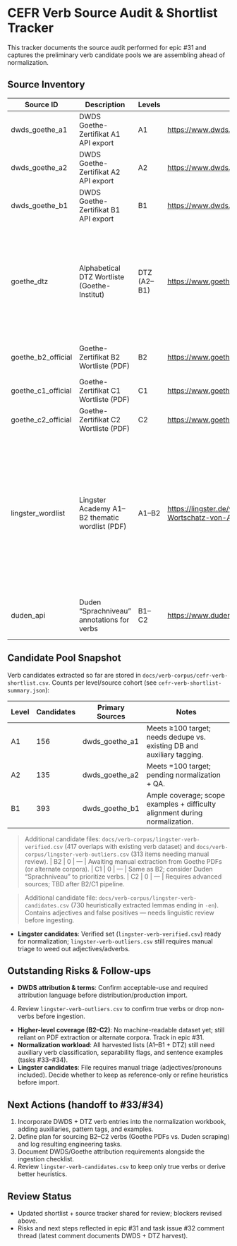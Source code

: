 ﻿# CEFR Verb Source Audit & Shortlist Tracker

This tracker documents the source audit performed for epic #31 and captures the preliminary verb candidate pools we are assembling ahead of normalization.

## Source Inventory
| Source ID | Description | Levels | Access URL | License | Status |
| --- | --- | --- | --- | --- | --- |
| dwds_goethe_a1 | DWDS Goethe-Zertifikat A1 API export | A1 | https://www.dwds.de/api/lemma/goethe/A1.csv | DWDS terms (attribution required) | ? Imported into shortlist (156 verbs)
| dwds_goethe_a2 | DWDS Goethe-Zertifikat A2 API export | A2 | https://www.dwds.de/api/lemma/goethe/A2.csv | DWDS terms (attribution required) | ? Imported into shortlist (135 verbs)
| dwds_goethe_b1 | DWDS Goethe-Zertifikat B1 API export | B1 | https://www.dwds.de/api/lemma/goethe/B1.csv | DWDS terms (attribution required) | ? Imported into shortlist (393 verbs)
| goethe_dtz | Alphabetical DTZ Wortliste (Goethe-Institut) | DTZ (A2–B1) | https://www.goethe.de/resources/files/pdf209/dtz_wortliste.pdf | Copyright © Goethe-Institut | ✅ Imported 16 DTZ-only verbs (see `dtz-verb-list.csv`); 459 overlaps logged in `dtz-verb-overlap.csv`; text capture stored (`goethe-dtz-wortliste.txt`)
| goethe_b2_official | Goethe-Zertifikat B2 Wortliste (PDF) | B2 | https://www.goethe.de/pro/relaunch/prf/de/B2_Wortliste_2018.pdf | Copyright © Goethe-Institut | ?? Requires manual download workflow
| goethe_c1_official | Goethe-Zertifikat C1 Wortliste (PDF) | C1 | https://www.goethe.de/pro/relaunch/prf/de/C1_Wortliste.pdf | Copyright © Goethe-Institut | ?? Manual extraction required
| goethe_c2_official | Goethe-Zertifikat C2 Wortliste (PDF) | C2 | https://www.goethe.de/pro/relaunch/prf/de/C2_Wortliste.pdf | Copyright © Goethe-Institut | ?? Manual extraction required
| lingster_wordlist | Lingster Academy A1–B2 thematic wordlist (PDF) | A1–B2 | https://lingster.de/wp-content/uploads/2023/03/Der-deutsche-Wortschatz-von-A1-bis-B2-Lingster-Academy.pdf | Copyright © Lingster Academy | ? Text capture stored (`lingster-wortschatz-A1–B2.txt`); `lingster-verb-verified.csv` (417 overlaps with DWDS/DTZ lists); `lingster-verb-outliers.csv` (313 items flagged for manual review) |
| duden_api | Duden “Sprachniveau” annotations for verbs | B1–C2 | https://www.duden.de | Copyright © Bibliographisches Institut | ?? Accessible, but needs scraping pipeline + usage review

## Candidate Pool Snapshot
Verb candidates extracted so far are stored in `docs/verb-corpus/cefr-verb-shortlist.csv`. Counts per level/source cohort (see `cefr-verb-shortlist-summary.json`):

| Level | Candidates | Primary Sources | Notes |
| --- | --- | --- | --- |
| A1 | 156 | dwds_goethe_a1 | Meets ≥100 target; needs dedupe vs. existing DB and auxiliary tagging.
| A2 | 135 | dwds_goethe_a2 | Meets =100 target; pending normalization + QA.
| B1 | 393 | dwds_goethe_b1 | Ample coverage; scope examples + difficulty alignment during normalization.
> Additional candidate files: `docs/verb-corpus/lingster-verb-verified.csv` (417 overlaps with existing verb dataset) and `docs/verb-corpus/lingster-verb-outliers.csv` (313 items needing manual review).
| B2 | 0 | — | Awaiting manual extraction from Goethe PDFs (or alternate corpora).
| C1 | 0 | — | Same as B2; consider Duden “Sprachniveau” to prioritize verbs.
| C2 | 0 | — | Requires advanced sources; TBD after B2/C1 pipeline.

> Additional candidate file: `docs/verb-corpus/lingster-verb-candidates.csv` (730 heuristically extracted lemmas ending in `-en`). Contains adjectives and false positives — needs linguistic review before ingesting.
- **Lingster candidates**: Verified set (`lingster-verb-verified.csv`) ready for normalization; `lingster-verb-outliers.csv` still requires manual triage to weed out adjectives/adverbs.
## Outstanding Risks & Follow-ups
- **DWDS attribution & terms**: Confirm acceptable-use and required attribution language before distribution/production import.
4. Review `lingster-verb-outliers.csv` to confirm true verbs or drop non-verbs before ingestion.
- **Higher-level coverage (B2–C2)**: No machine-readable dataset yet; still reliant on PDF extraction or alternate corpora. Track in epic #31.
- **Normalization workload**: All harvested lists (A1–B1 + DTZ) still need auxiliary verb classification, separability flags, and sentence examples (tasks #33–#34).
- **Lingster candidates**: File requires manual triage (adjectives/pronouns included). Decide whether to keep as reference-only or refine heuristics before import.

## Next Actions (handoff to #33/#34)
1. Incorporate DWDS + DTZ verb entries into the normalization workbook, adding auxiliaries, pattern tags, and examples.
2. Define plan for sourcing B2–C2 verbs (Goethe PDFs vs. Duden scraping) and log resulting engineering tasks.
3. Document DWDS/Goethe attribution requirements alongside the ingestion checklist.
4. Review `lingster-verb-candidates.csv` to keep only true verbs or derive better heuristics.

## Review Status
- Updated shortlist + source tracker shared for review; blockers revised above.
- Risks and next steps reflected in epic #31 and task issue #32 comment thread (latest comment documents DWDS + DTZ harvest).




